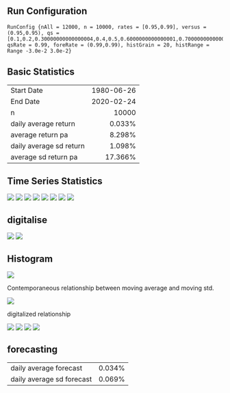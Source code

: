 Run Configuration
-----------------

``` {.output .run}
RunConfig {nAll = 12000, n = 10000, rates = [0.95,0.99], versus = (0.95,0.95), qs = [0.1,0.2,0.30000000000000004,0.4,0.5,0.6000000000000001,0.7000000000000001,0.8,0.9], qsRate = 0.99, foreRate = (0.99,0.99), histGrain = 20, histRange = Range -3.0e-2 3.0e-2}
```

Basic Statistics
----------------

|                         |            |
|:------------------------|-----------:|
| Start Date              |  1980-06-26|
| End Date                |  2020-02-24|
| n                       |       10000|
| daily average return    |      0.033%|
| average return pa       |      8.298%|
| daily average sd return |      1.098%|
| average sd return pa    |     17.366%|

Time Series Statistics
----------------------

<img src="ma.svg">

<img src="std.svg">

<img src="mabeta.svg">

<img src="maalpha.svg">

<img src="stdbeta.svg">

<img src="stdalpha.svg">

<img src="quantiles.svg">

<img src="qhist.svg">

digitalise
----------

<img src="digitalise.svg">

<img src="digitcheck.svg">

Histogram
---------

<img src="histogram.svg">

Contemporaneous relationship between moving average and moving std.

<img src="stdvsma.svg">

digitalized relationship

<img src="digitpixel.svg">

<img src="histogramf.svg">

<img src="scatterf.svg">

<img src="digitf.svg">

forecasting
-----------

|                           |        |
|:--------------------------|-------:|
| daily average forecast    |  0.034%|
| daily average sd forecast |  0.069%|
